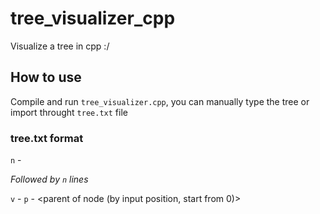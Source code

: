 # tree_visualizer_cpp
Visualize a tree in cpp :/

## How to use

Compile and run `tree_visualizer.cpp`, you can manually type the tree or import throught `tree.txt` file

### tree.txt format
`n` - <number of nodes>
  
*Followed by `n` lines*

`v` - <value of node> `p` - <parent of node (by input position, start from 0)>
